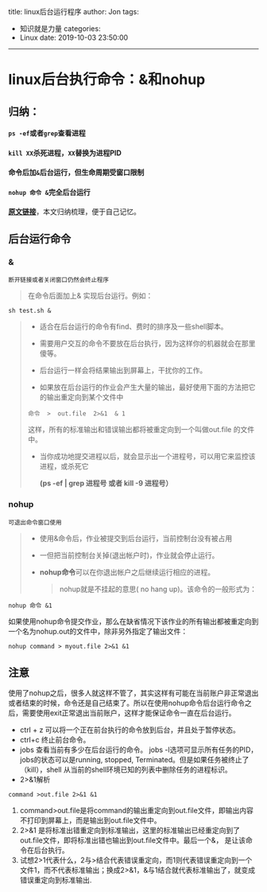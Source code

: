 title: linux后台运行程序
author: Jon
tags:
  - 知识就是力量
categories:
  - Linux
date: 2019-10-03 23:50:00
---

#  linux后台执行命令：&和nohup

## 归纳：

#### `ps -ef`或者`grep`查看进程

#### `kill XX`杀死进程，`XX`替换为进程PID

#### 命令后加`&`后台运行，但生命周期受窗口限制

#### `nohup 命令 &`完全后台运行

[**原文链接**](https://blog.csdn.net/liuyanfeier/article/details/62422742)，本文归纳梳理，便于自己记忆。

## 后台运行命令

### &  

`断开链接或者关闭窗口仍然会终止程序`

> 在命令后面加上& 实现后台运行。例如：

```
sh test.sh &
```

> * 适合在后台运行的命令有find、费时的排序及一些shell脚本。
>
> * 需要用户交互的命令不要放在后台执行，因为这样你的机器就会在那里傻等。
>
> * 后台运行一样会将结果输出到屏幕上，干扰你的工作。
>
> * 如果放在后台运行的作业会产生大量的输出，最好使用下面的方法把它的输出重定向到某个文件中
>
> `命令  >  out.file  2>&1  & 1`
>
> 这样，所有的标准输出和错误输出都将被重定向到一个叫做out.file 的文件中。
>
> * 当你成功地提交进程以后，就会显示出一个进程号，可以用它来监控该进程，或杀死它
>
>   **(ps -ef | grep 进程号 或者 kill -9 进程号）**

### nohup

 `可退出命令窗口使用`

> * 使用&命令后，作业被提交到后台运行，当前控制台没有被占用
>
> * 一但把当前控制台关掉(退出帐户时)，作业就会停止运行。
>
> * **nohup命令**可以在你退出帐户之后继续运行相应的进程。
>
>   > nohup就是不挂起的意思( no hang up)。该命令的一般形式为：

```
nohup 命令 &1
```

如果使用nohup命令提交作业，那么在缺省情况下该作业的所有输出都被重定向到一个名为nohup.out的文件中，除非另外指定了输出文件：

```
nohup command > myout.file 2>&1 &1
```

## 注意

使用了nohup之后，很多人就这样不管了，其实这样有可能在当前账户非正常退出或者结束的时候，命令还是自己结束了。所以在使用nohup命令后台运行命令之后，需要使用exit正常退出当前账户，这样才能保证命令一直在后台运行。

- ctrl + z
  可以将一个正在前台执行的命令放到后台，并且处于暂停状态。
- ctrl+c
  终止前台命令。
- jobs
  查看当前有多少在后台运行的命令。
  jobs -l选项可显示所有任务的PID，jobs的状态可以是running, stopped, Terminated。但是如果任务被终止了（kill），shell 从当前的shell环境已知的列表中删除任务的进程标识。
- 2>&1解析

```
command >out.file 2>&1 &1
```

1. command>out.file是将command的输出重定向到out.file文件，即输出内容不打印到屏幕上，而是输出到out.file文件中。
2. 2>&1 是将标准出错重定向到标准输出，这里的标准输出已经重定向到了out.file文件，即将标准出错也输出到out.file文件中。最后一个&， 是让该命令在后台执行。
3. 试想2>1代表什么，2与>结合代表错误重定向，而1则代表错误重定向到一个文件1，而不代表标准输出；换成2>&1，&与1结合就代表标准输出了，就变成错误重定向到标准输出.



